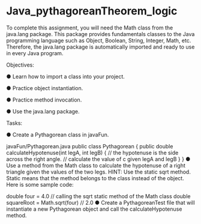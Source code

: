 # Java_pythagoreanTheorem_logic

To complete this assignment, you will need the Math class from the java.lang package. This package provides fundamentals classes to the Java programming language such as Object, Boolean, String, Integer, Math, etc. Therefore, the java.lang package is automatically imported and ready to use in every Java program.

Objectives:

● Learn how to import a class into your project.

● Practice object instantiation.

● Practice method invocation.

● Use the java.lang package.

Tasks:

● Create a Pythagorean class in javaFun.

javaFun/Pythagorean.java
public class Pythagorean {
    public double calculateHypotenuse(int legA, int legB) {
        // the hypotenuse is the side across the right angle. 
        // calculate the value of c given legA and legB
    }
}
● Use a method from the Math class to calculate the hypotenuse of a right triangle given the values of the two legs. HINT: Use the static sqrt method. Static means that the method belongs to the class instead of the object. Here is some sample code:

double four = 4.0
// calling the sqrt static method of the Math class
double squareRoot = Math.sqrt(four) // 2.0
● Create a PythagoreanTest file that will instantiate a new Pythagorean object and call the calculateHypotenuse method.
